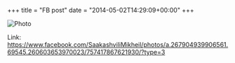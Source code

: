 +++
title = "FB post"
date = "2014-05-02T14:29:09+00:00"
+++



![Photo](https://scontent.xx.fbcdn.net/v/t1.0-0/s130x130/10177984_757417867621930_2861547345189665255_n.jpg?oh=4c964fb59bdf5175a9b90a39d8304e9a&oe=595BE52C)


Link: https://www.facebook.com/SaakashviliMikheil/photos/a.267904939906561.69545.260603653970023/757417867621930/?type=3
